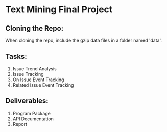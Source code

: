 # Text Mining Final Project 

## Cloning the Repo:
When cloning the repo, include the gzip data files in a folder named 'data'.

## Tasks:
1. Issue Trend Analysis
2. Issue Tracking
  1. On Issue Event Tracking
  2. Related Issue Event Tracking

## Deliverables:
1. Program Package
2. API Documentation
3. Report

